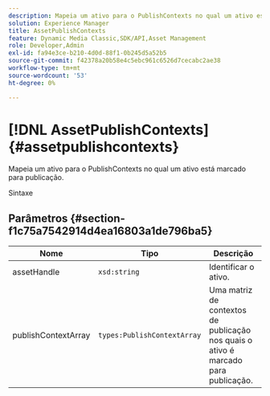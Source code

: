 ```yaml
---
description: Mapeia um ativo para o PublishContexts no qual um ativo está marcado para publicação.
solution: Experience Manager
title: AssetPublishContexts
feature: Dynamic Media Classic,SDK/API,Asset Management
role: Developer,Admin
exl-id: fa94e3ce-b210-4d0d-88f1-0b245d5a52b5
source-git-commit: f42378a20b58e4c5ebc961c6526d7cecabc2ae38
workflow-type: tm+mt
source-wordcount: '53'
ht-degree: 0%

---
```


# [!DNL AssetPublishContexts]{#assetpublishcontexts}

Mapeia um ativo para o PublishContexts no qual um ativo está marcado para publicação.

Sintaxe

## Parâmetros {#section-f1c75a7542914d4ea16803a1de796ba5}

| Nome | Tipo | Descrição |
|---|---|---|
| assetHandle | `xsd:string` | Identificar o ativo. |
| publishContextArray | `types:PublishContextArray` | Uma matriz de contextos de publicação nos quais o ativo é marcado para publicação. |
